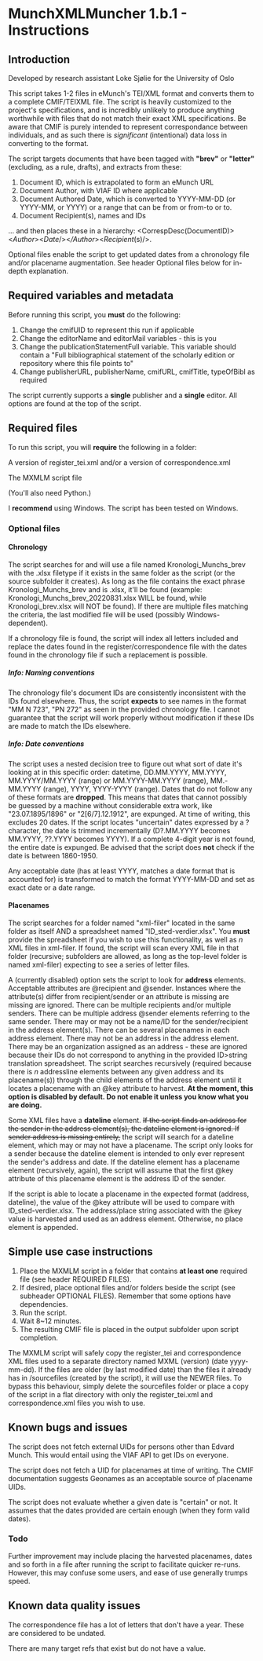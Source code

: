 # MunchXMLMuncher 1.b.1 - Instructions
## Introduction
Developed by research assistant Loke Sjølie for the University of Oslo

This script takes 1-2 files in eMunch's TEI/XML format and converts them to a complete CMIF/TEIXML file. The script is heavily customized to the project's specifications, and is incredibly unlikely to produce anything worthwhile with files that do not match their exact XML specifications. Be aware that CMIF is purely intended to represent correspondance between individuals, and as such there is *significant* (intentional) data loss in converting to the format.

The script targets documents that have been tagged with **"brev"** or **"letter"** (excluding, as a rule, drafts), and extracts from these:
1. Document ID, which is extrapolated to form an eMunch URL
2. Document Author, with VIAF ID where applicable
3. Document Authored Date, which is converted to YYYY-MM-DD (or YYYY-MM, or YYYY) or a range that can be from or from-to or to.
4. Document Recipient(s), names and IDs

... and then places these in a hierarchy: <CorrespDesc(DocumentID)><*Author*><*Date*/><*/Author*><*Recipient*(s)/>.

Optional files enable the script to get updated dates from a chronology file and/or placename augmentation. See header Optional files below for in-depth explanation.

## Required variables and metadata
Before running this script, you **must** do the following:
1. Change the cmifUID to represent this run if applicable
2. Change the editorName and editorMail variables - this is you
3. Change the publicationStatementFull variable. This variable should contain a "Full bibliographical statement of the scholarly edition or repository where this file points to"
4. Change publisherURL, publisherName, cmifURL, cmifTitle, typeOfBibl as required

The script currently supports a **single** publisher and a **single** editor. All options are found at the top of the script.

## Required files
To run this script, you will **require** the following in a folder:

A version of register_tei.xml and/or a version of correspondence.xml

The MXMLM script file

(You'll also need Python.)

I **recommend** using Windows. The script has been tested on Windows.

### Optional files
#### Chronology
The script searches for and will use a file named Kronologi_Munchs_brev with the .xlsx filetype if it exists in the same folder as the script (or the source subfolder it creates). As long as the file contains the exact phrase Kronologi_Munchs_brev and is .xlsx, it'll be found (example: Kronologi_Munchs_brev_20220831.xlsx WILL be found, while Kronologi_brev.xlsx will NOT be found). If there are multiple files matching the criteria, the last modified file will be used (possibly Windows-dependent).

If a chronology file is found, the script will index all letters included and replace the dates found in the register/correspondence file with the dates found in the chronology file if such a replacement is possible.

##### Info: Naming conventions
The chronology file's document IDs are consistently inconsistent with the IDs found elsewhere. Thus, the script **expects** to see names in the format "MM N 723", "PN 272" as seen in the provided chronology file. I cannot guarantee that the script will work properly without modification if these IDs are made to match the IDs elsewhere.

##### Info: Date conventions
The script uses a nested decision tree to figure out what sort of date it's looking at in this specific order: datetime, DD.MM.YYYY, MM.YYYY, MM.YYYY/MM.YYYY (range) or MM.YYYY-MM.YYYY (range), MM.-MM.YYYY (range), YYYY, YYYY-YYYY (range). Dates that do not follow any of these formats are **dropped**. This means that dates that cannot possibly be guessed by a machine without considerable extra work, like "23.07.1895/1896" or "2[6/7].12.1912", are expunged. At time of writing, this excludes 20 dates. If the script locates "uncertain" dates expressed by a ? character, the date is trimmed incrementally (D?.MM.YYYY becomes MM.YYYY, ??.YYYY becomes YYYY). If a complete 4-digit year is not found, the entire date is expunged. Be advised that the script does **not** check if the date is between 1860-1950.

Any acceptable date (has at least YYYY, matches a date format that is accounted for) is transformed to match the format YYYY-MM-DD and set as exact date or a date range.

#### Placenames
The script searches for a folder named "xml-filer" located in the same folder as itself AND a spreadsheet named "ID_sted-verdier.xlsx". You **must** provide the spreadsheet if you wish to use this functionality, as well as *n* XML files in xml-filer. If found, the script will scan every XML file in that folder (recursive; subfolders are allowed, as long as the top-level folder is named xml-filer) expecting to see a series of letter files. 

A (currently disabled) option sets the script to look for **address** elements. Acceptable attributes are @recipient and @sender. Instances where the attribute(s) differ from recipient/sender or an attribute is missing are missing are ignored. There can be multiple recipients and/or multiple senders. There can be multiple address @sender elements referring to the same sender. There may or may not be a name/ID for the sender/recipient in the address element(s). There can be several placenames in each address element. There may not be an address in the address element. There may be an organization assigned as an address - these are ignored because their IDs do not correspond to anything in the provided ID>string translation spreadsheet. The script searches recursively (required because there is *n* addressline elements between any given address and its placename(s)) through the child elements of the address element until it locates a placename with an @key attribute to harvest. **At the moment, this option is disabled by default. Do not enable it unless you know what you are doing.**

Some XML files have a **dateline** element. ~~If the script finds an address for the sender in the address element(s), the dateline element is ignored. If sender address is missing entirely,~~ the script will search for a dateline element, which may or may not have a placename. The script only looks for a sender because the dateline element is intended to only ever represent the sender's address and date. If the dateline element has a placename element (recursively, again), the script will assume that the first @key attribute of this placename element is the address ID of the sender.

If the script is able to locate a placename in the expected format (address, dateline), the value of the @key attribute will be used to compare with ID_sted-verdier.xlsx. The address/place string associated with the @key value is harvested and used as an address element. Otherwise, no place element is appended.

## Simple use case instructions
1. Place the MXMLM script in a folder that contains **at least one** required file (see header REQUIRED FILES).
2. If desired, place optional files and/or folders beside the script (see subheader OPTIONAL FILES). Remember that some options have dependencies.
3. Run the script.
4. Wait 8~12 minutes.
5. The resulting CMIF file is placed in the output subfolder upon script completion.

The MXMLM script will safely copy the register_tei and correspondence XML files used to a separate directory named MXML (version) (date yyyy-mm-dd). If the files are older (by last modified date) than the files it already has in /sourcefiles (created by the script), it will use the NEWER files. To bypass this behaviour, simply delete the sourcefiles folder or place a copy of the script in a flat directory with only the register_tei.xml and correspondence.xml files you wish to use.

## Known bugs and issues
The script does not fetch external UIDs for persons other than Edvard Munch. This would entail using the VIAF API to get IDs on everyone.

The script does not fetch a UID for placenames at time of writing. The CMIF documentation suggests Geonames as an acceptable source of placename UIDs.

The script does not evaluate whether a given date is "certain" or not. It assumes that the dates provided are certain enough (when they form valid dates).

### Todo
Further improvement may include placing the harvested placenames, dates and so forth in a file after running the script to facilitate quicker re-runs. However, this may confuse some users, and ease of use generally trumps speed.

## Known data quality issues
The correspondence file has a lot of letters that don't have a year. These are considered to be undated.

There are many target refs that exist but do not have a value.

